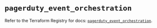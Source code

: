 # `pagerduty_event_orchestration`

Refer to the Terraform Registry for docs: [`pagerduty_event_orchestration`](https://registry.terraform.io/providers/pagerduty/pagerduty/3.4.0/docs/resources/event_orchestration).
